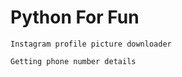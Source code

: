 # Python For Fun

```
Instagram profile picture downloader
```

```
Getting phone number details
```
